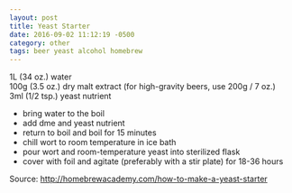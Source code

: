 ```yaml
---
layout: post
title: Yeast Starter
date: 2016-09-02 11:12:19 -0500
category: other
tags: beer yeast alcohol homebrew
---
```

1L (34 oz.) water  
100g (3.5 oz.) dry malt extract (for high-gravity beers, use 200g / 7 oz.)  
3ml (1/2 tsp.) yeast nutrient  

* bring water to the boil  
* add dme and yeast nutrient
* return to boil and boil for 15 minutes
* chill wort to room temperature in ice bath
* pour wort and room-temperature yeast into sterilized flask
* cover with foil and agitate (preferably with a stir plate) for 18-36 hours

Source: <http://homebrewacademy.com/how-to-make-a-yeast-starter>
